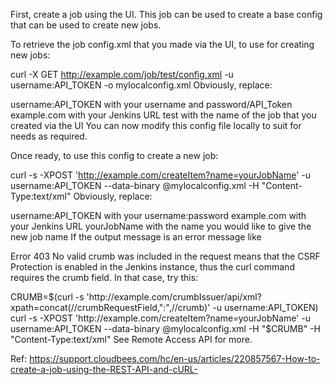 
First, create a job using the UI. This job can be used to create a base config that can be used to create new jobs.

To retrieve the job config.xml that you made via the UI, to use for creating new jobs:

curl -X GET http://example.com/job/test/config.xml -u username:API_TOKEN -o mylocalconfig.xml
Obviously, replace:

username:API_TOKEN with your username and password/API_Token
example.com with your Jenkins URL
test with the name of the job that you created via the UI
You can now modify this config file locally to suit for needs as required.

Once ready, to use this config to create a new job:

curl -s -XPOST 'http://example.com/createItem?name=yourJobName' -u username:API_TOKEN --data-binary @mylocalconfig.xml -H "Content-Type:text/xml"
Obviously, replace:

username:API_TOKEN with your username:password
example.com with your Jenkins URL
yourJobName with the name you would like to give the new job name
If the output message is an error message like

Error 403 No valid crumb was included in the request
means that the CSRF Protection is enabled in the Jenkins instance, thus the curl command requires the crumb field. In that case, try this:

CRUMB=$(curl -s 'http://example.com/crumbIssuer/api/xml?xpath=concat(//crumbRequestField,":",//crumb)' -u username:API_TOKEN)
curl -s -XPOST 'http://example.com/createItem?name=yourJobName' -u username:API_TOKEN --data-binary @mylocalconfig.xml -H "$CRUMB" -H "Content-Type:text/xml"
See Remote Access API for more.


Ref: https://support.cloudbees.com/hc/en-us/articles/220857567-How-to-create-a-job-using-the-REST-API-and-cURL-
